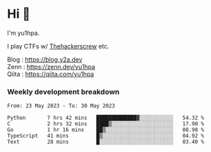 # Hi 👋

I'm yu1hpa.

I play CTFs w/ [Thehackerscrew](https://www.thehackerscrew.team/) etc.

Blog : https://blog.y2a.dev  
Zenn : https://zenn.dev/yu1hpa  
Qiita : https://qiita.com/yu1hpa  

### Weekly development breakdown

<!--START_SECTION:waka-->

```text
From: 23 May 2023 - To: 30 May 2023

Python       7 hrs 42 mins   █████████████▓░░░░░░░░░░░   54.32 %
C            2 hrs 32 mins   ████▒░░░░░░░░░░░░░░░░░░░░   17.90 %
Go           1 hr 16 mins    ██▒░░░░░░░░░░░░░░░░░░░░░░   08.98 %
TypeScript   41 mins         █▒░░░░░░░░░░░░░░░░░░░░░░░   04.92 %
Text         28 mins         █░░░░░░░░░░░░░░░░░░░░░░░░   03.40 %
```

<!--END_SECTION:waka-->

